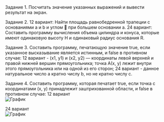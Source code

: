 Задание 1. Посчитать значение указанных выражений и вывести результат на экран.


Задание 2. 12 вариант: Найти площадь равнобедренной трапеции с основаниями a и b и углом  при большем основании а. 24 вариант: Составить программу вычисления объема цилиндра и конуса, которые имеют одинаковую высоту Н
и одинаковый радиус основания R.


Задание 3. Составить программу, печатающую значение true, если указанное высказывание является истинным, и false в противном случае: 12 вариант - (х1, у1) и (х2, у2) — координаты левой верхней и правой нижней вершин прямоугольника; точка A(х,
у) лежит внутри этого прямоугольника или на одной из его сторон; 24 вариант - данное натуральное число а кратно числу b, но не кратно числу c.


Задание 4. Составить программу, которая печатает true, если точка с координатами (х, у) принадлежит заштрихованной области, и false в противном случае: 
12 вариант  
![График](https://i.ibb.co/nzCjX8D/1111.png)

24 вариант  
![График](https://i.ibb.co/dp8L4Y8/Screenshot-2222.png)